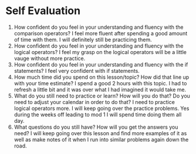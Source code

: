 # Self Evaluation

1. How confident do you feel in your understanding and fluency with the comparison operators?
I feel more fluent after spending a good amount of time with them. I will definitely still be practicing them.
1. How confident do you feel in your understanding and fluency with the logical operators?
I feel my grasp on the logical operators will be a little vauge without more practice.
1. How confident do you feel in your understanding and fluency with the if statements?
I feel very confident with if statements.
1. How much time did you spend on this lesson/topic? How did that line up with your time estimate?
I spend a good 2 hours with this topic. I had to refresh a little bit and it was over what I had imagined it would take me.
1. What do you still need to practice or learn? How will you do that? Do you need to adjust your calendar in order to do that? I need to practice logical operators more. I will keep going over the practice problems. Yes during the weeks off leading to mod 1 I will spend time doing them all day.
1. What questions do you still have? How will you get the answers you need?
 I will keep going over this lesson and find more examples of it as well as make notes of it when I run into similar problems again down the road.
